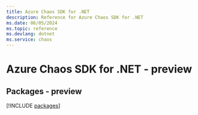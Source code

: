 ```yaml
---
title: Azure Chaos SDK for .NET
description: Reference for Azure Chaos SDK for .NET
ms.date: 06/05/2024
ms.topic: reference
ms.devlang: dotnet
ms.service: chaos
---
```

# Azure Chaos SDK for .NET - preview
## Packages - preview
[!INCLUDE [packages](chaos-index.md)]